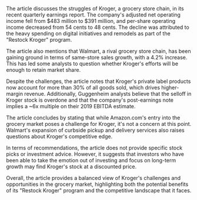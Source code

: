The article discusses the struggles of Kroger, a grocery store chain, in its recent quarterly earnings report. The company's adjusted net operating income fell from $483 million to $391 million, and per-share operating income decreased from 54 cents to 48 cents. The decline was attributed to the heavy spending on digital initiatives and remodels as part of the "Restock Kroger" program.

The article also mentions that Walmart, a rival grocery store chain, has been gaining ground in terms of same-store sales growth, with a 4.2% increase. This has led some analysts to question whether Kroger's efforts will be enough to retain market share.

Despite the challenges, the article notes that Kroger's private label products now account for more than 30% of all goods sold, which drives higher-margin revenue. Additionally, Guggenheim analysts believe that the selloff in Kroger stock is overdone and that the company's post-earnings note implies a ~6x multiple on their 2019 EBITDA estimate.

The article concludes by stating that while Amazon.com's entry into the grocery market poses a challenge for Kroger, it's not a concern at this point. Walmart's expansion of curbside pickup and delivery services also raises questions about Kroger's competitive edge.

In terms of recommendations, the article does not provide specific stock picks or investment advice. However, it suggests that investors who have been able to take the emotion out of investing and focus on long-term growth may find Kroger's stock at a discounted price.

Overall, the article provides a balanced view of Kroger's challenges and opportunities in the grocery market, highlighting both the potential benefits of its "Restock Kroger" program and the competitive landscape that it faces.